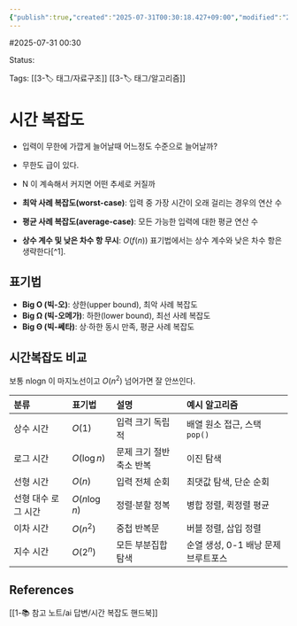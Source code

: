 ```yaml
---
{"publish":true,"created":"2025-07-31T00:30:18.427+09:00","modified":"2025-08-01T00:19:45.525+09:00","cssclasses":""}
---
```


#2025-07-31 00:30

Status: 

Tags: [[3-🏷️ 태그/자료구조]] [[3-🏷️ 태그/알고리즘]]

# 시간 복잡도
- 입력이 무한에 가깝게 늘어날때 어느정도 수준으로 늘어날까? 
- 무한도 급이 있다.
- N 이 계속해서 커지면 어떤 추세로 커질까

- **최악 사례 복잡도(worst-case)**: 입력 중 가장 시간이 오래 걸리는 경우의 연산 수
- **평균 사례 복잡도(average-case)**: 모든 가능한 입력에 대한 평균 연산 수
- **상수 계수 및 낮은 차수 항 무시**: $O(f(n))$ 표기법에서는 상수 계수와 낮은 차수 항은 생략한다[^1].

## 표기법
- **Big O (빅-오)**: 상한(upper bound), 최악 사례 복잡도
- **Big Ω (빅-오메가)**: 하한(lower bound), 최선 사례 복잡도
- **Big Θ (빅-쎄타)**: 상·하한 동시 만족, 평균 사례 복잡도

## 시간복잡도 비교
보통  nlogn 이 마지노선이고 $O(n^2)$ 넘어가면 잘 안쓰인다.

| 분류          | 표기법          | 설명             | 예시 알고리즘                |
| :---------- | :----------- | :------------- | :--------------------- |
| 상수 시간       | $O(1)$       | 입력 크기 독립적      | 배열 원소 접근, 스택 `pop()`   |
| 로그 시간       | $O(\log n)$  | 문제 크기 절반 축소 반복 | 이진 탐색                  |
| 선형 시간       | $O(n)$       | 입력 전체 순회       | 최댓값 탐색, 단순 순회          |
| 선형 대수 로그 시간 | $O(n\log n)$ | 정렬·분할 정복       | 병합 정렬, 퀵정렬 평균          |
| 이차 시간       | $O(n^2)$     | 중첩 반복문         | 버블 정렬, 삽입 정렬           |
| 지수 시간       | $O(2^n)$     | 모든 부분집합 탐색     | 순열 생성, 0-1 배낭 문제 브루트포스 |
## References
 [[1-📚 참고 노트/ai 답변/시간 복잡도 핸드북]]